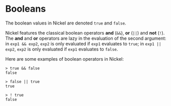 # Booleans

The boolean values in Nickel are denoted `true` and `false`.

Nickel features the classical boolean operators **and** (`&&`), **or**
(`||`) and **not** (`!`). The **and** and **or** operators are lazy in
the evaluation of the second argument: in `exp1 && exp2`, `exp2` is only
evaluated if `exp1` evaluates to `true`; in `exp1 || exp2`, `exp2` is
only evaluated if `exp1` evaluates to `false`.

Here are some examples of boolean operators in Nickel:

``` { .nickel #repl }
> true && false
false

> false || true
true

> ! true
false
```
